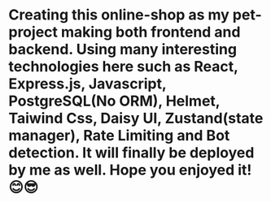 # Creating this online-shop as my pet-project making both frontend and backend. Using many interesting technologies here such as React, Express.js, Javascript, PostgreSQL(No ORM), Helmet, Taiwind Css, Daisy UI, Zustand(state manager), Rate Limiting and Bot detection. It will finally be deployed by me as well. Hope you enjoyed it!😊😎
